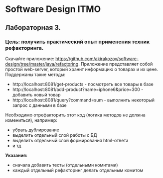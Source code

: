 # Software Design ITMO

## Лабораторная 3.

### Цель: получить практический опыт применения техник рефакторинга.

Скачайте приложение: https://github.com/akirakozov/software-design/tree/master/java/refactoring. 
Приложение представляет собой простой web-server, который хранит информацию о товарах и их цене.  
Поддержаны такие методы:
-	http://localhost:8081/get-products - посмотреть все товары в базе
-	http://localhost:8081/add-product?name=iphone6&price=300 - добавить новый товар
-	http://localhost:8081/query?command=sum - выполнить некоторый запрос с данными в базе

Необходимо отрефакторить этот код (логика методов не должна измениться), например:
-	убрать дублирование
-	выделить отдельный слой работы с БД
-	выделить отдельный слой формирования html-ответа
-	и тд

**Указания:**
- сначала добавить тесты (отдельными комитами)
- каждый отдельный рефакторинг делать отдельным комитом
